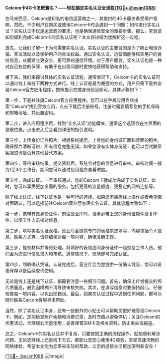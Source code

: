 **Celcom卡4G卡怎麽實名？——轻松搞定实名认证全流程[[TG💪+ @esim1088](https://t.me/s/esim1088)]**

在马来西亚，Celcom是知名的电信运营商之一，其提供的4G卡服务备受用户青睐。然而，不少用户在购买或使用Celcom卡时会遇到一个问题：如何进行实名认证？实名认证不仅是运营商的要求，也是确保通信安全的重要步骤。那么，究竟该如何顺利完成Celcom卡的实名认证呢？本文将详细为您解析这一过程。

首先，让我们了解一下为何需要实名认证。实名认证的主要目的是为了防止电信诈骗、非法活动以及保护用户的合法权益。通过实名认证，运营商能够核实用户的身份信息，从而建立更安全、更可靠的通信环境。对于用户而言，实名认证也是一种对自己权益的保障，有助于在出现问题时更快地获得帮助和支持。

接下来，我们来探讨具体的实名认证流程。通常情况下，Celcom卡的实名认证可以通过线上和线下两种方式进行。线上认证是最为便捷的方式，用户只需下载并安装Celcom官方应用程序，按照提示完成身份验证即可。具体步骤如下：

第一步，下载并注册Celcom官方应用程序。您可以在手机应用商店搜索“Celcom”找到官方应用，点击下载后注册账号。注册时需要填写您的手机号码和邮箱地址，并设置密码。

第二步，进入应用程序后，找到“实名认证”功能模块。通常这个选项会在主界面的显眼位置，点击进入后会看到详细的指引说明。

第三步，上传身份证件照片。根据系统提示，上传您的身份证正面和背面的照片。确保照片清晰可辨，所有信息完整无误。如果您没有实体身份证，也可以尝试联系客服咨询是否有其他替代方案。

第四步，等待审核结果。提交资料后，系统会对您的信息进行审核。审核时间一般为1至3个工作日，期间您可以通过应用程序查看进度。

第五步，完成认证。一旦审核通过，您的Celcom卡就成功完成了实名认证。此时，您可以享受更加全面的服务，包括更高的流量额度、更稳定的网络连接等。

除了线上认证，线下认证也是一种可行的选择。如果您不熟悉线上操作或者希望面对面确认，可以选择前往Celcom营业厅办理实名认证。具体流程大致如下：

第一步，携带有效身份证件。前往营业厅时，请务必带上您的身份证原件及复印件，以便工作人员核对信息。

第二步，填写实名认证表格。营业厅会提供专门的表格供您填写，内容包括个人信息、联系方式等。请仔细核对每一项内容，确保准确无误。

第三步，提交材料并等待处理。将填好的表格连同身份证件一起交给工作人员，他们会为您进行信息录入和审核。通常情况下，现场即可完成认证。

第四步，领取确认凭证。认证完成后，营业厅会为您提供一份确认凭证，您可以妥善保存以备后续查询使用。

无论是线上还是线下认证，都需要注意一些细节问题。首先，确保上传或提交的照片质量高，避免因模糊不清导致审核失败。其次，在填写信息时要保持耐心，仔细检查每一项内容，以免出现错误。最后，如果在认证过程中遇到任何问题，都可以随时联系Celcom客服寻求帮助。

当然，除了实名认证本身，还有一些额外的小贴士可以帮助您更好地管理Celcom卡。例如，定期检查账户余额和消费记录，及时充值以避免停机；关注Celcom的优惠活动，合理规划流量使用；妥善保管SIM卡及相关资料，防止丢失或被盗。

总之，Celcom卡的实名认证并不复杂，只要按照正确的流程操作，就能顺利解决问题。无论选择线上还是线下方式，都能让您安心使用4G服务，享受高速流畅的网络体验。希望本文能为您带来实际的帮助，让您的通信生活更加便利和安全！

[[TG💪+ @esim1088](https://t.me/s/esim1088) ![Image](https://i.postimg.cc/4NQfJmqS/Snipaste-2025-05-13-00-14-12.png)]